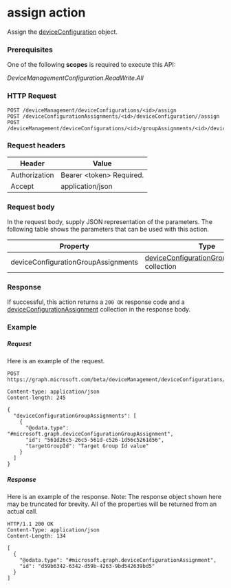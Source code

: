 ﻿# assign action
Assign the [deviceConfiguration](../resources/intune_deviceconfig_deviceconfiguration.md) object.
### Prerequisites
One of the following **scopes** is required to execute this API:

*DeviceManagementConfiguration.ReadWrite.All*
### HTTP Request
<!-- {
  "blockType": "ignored"
}
-->
```http
POST /deviceManagement/deviceConfigurations/<id>/assign
POST /deviceConfigurationAssignments/<id>/deviceConfiguration//assign
POST /deviceManagement/deviceConfigurations/<id>/groupAssignments/<id>/deviceConfiguration//assign
```

### Request headers
|Header|Value|
|---|---|
|Authorization|Bearer &lt;token&gt; Required.|
|Accept|application/json|

### Request body
In the request body, supply JSON representation of the parameters.
The following table shows the parameters that can be used with this action.

|Property|Type|Description|
|---|---|---|
|deviceConfigurationGroupAssignments|[deviceConfigurationGroupAssignment](../resources/intune_deviceconfig_deviceconfigurationgroupassignment.md) collection|Not yet documented|



### Response
If successful, this action returns a `200 OK` response code and a [deviceConfigurationAssignment](../resources/intune_deviceconfig_deviceconfigurationassignment.md) collection in the response body.

### Example
##### Request
Here is an example of the request.
```http
POST https://graph.microsoft.com/beta/deviceManagement/deviceConfigurations/<id>/assign

Content-type: application/json
Content-length: 245

{
  "deviceConfigurationGroupAssignments": [
    {
      "@odata.type": "#microsoft.graph.deviceConfigurationGroupAssignment",
      "id": "561d26c5-26c5-561d-c526-1d56c5261d56",
      "targetGroupId": "Target Group Id value"
    }
  ]
}
```

##### Response
Here is an example of the response. Note: The response object shown here may be truncated for brevity. All of the properties will be returned from an actual call.
```http
HTTP/1.1 200 OK
Content-Type: application/json
Content-Length: 134

[
  {
    "@odata.type": "#microsoft.graph.deviceConfigurationAssignment",
    "id": "d59b6342-6342-d59b-4263-9bd542639bd5"
  }
]
```
